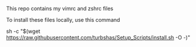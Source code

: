 This repo contains my vimrc and zshrc files

To install these files locally, use this command

sh -c "$(wget https://raw.githubusercontent.com/turbshas/Setup_Scripts/install.sh -O -)"
